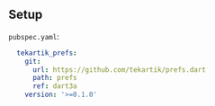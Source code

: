 ## Setup

`pubspec.yaml`:

```yaml
  tekartik_prefs:
    git:
      url: https://github.com/tekartik/prefs.dart
      path: prefs
      ref: dart3a
    version: '>=0.1.0'
```
